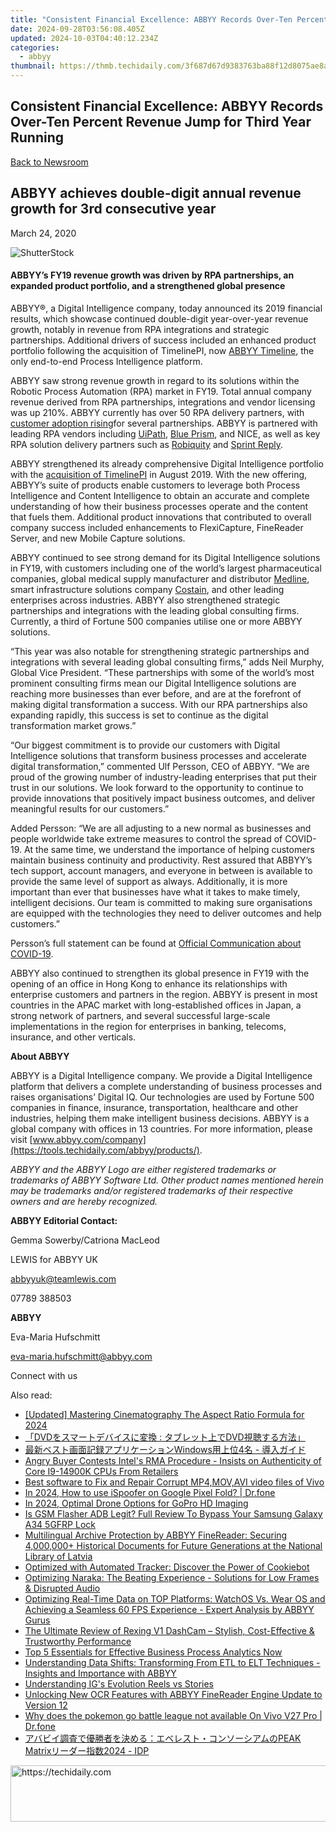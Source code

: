 ```yaml
---
title: "Consistent Financial Excellence: ABBYY Records Over-Ten Percent Revenue Jump for Third Year Running"
date: 2024-09-28T03:56:08.405Z
updated: 2024-10-03T04:40:12.234Z
categories:
  - abbyy
thumbnail: https://thmb.techidaily.com/3f687d67d9383763ba88f12d8075ae8aa6427188f43a6303126317717e7f8427.jpg
---
```


## Consistent Financial Excellence: ABBYY Records Over-Ten Percent Revenue Jump for Third Year Running

[Back to Newsroom](https://tools.techidaily.com/abbyy/products/)

## ABBYY achieves double-digit annual revenue growth for 3rd consecutive year

March 24, 2020

![ShutterStock](https://content.abbyy.com/-/media/project/abbyy/abbyy/branchtemplates/shutterstock_1272462163_1296-x-729.jpg?h=729&iar=0&w=1296)

#### ABBYY’s FY19 revenue growth was driven by RPA partnerships, an expanded product portfolio, and a strengthened global presence

  
ABBYY®, a Digital Intelligence company, today announced its 2019 financial results, which showcase continued double-digit year-over-year revenue growth, notably in revenue from RPA integrations and strategic partnerships. Additional drivers of success included an enhanced product portfolio following the acquisition of TimelinePI, now [ABBYY Timeline](https://tools.techidaily.com/abbyy/products/), the only end-to-end Process Intelligence platform.

ABBYY saw strong revenue growth in regard to its solutions within the Robotic Process Automation (RPA) market in FY19\. Total annual company revenue derived from RPA partnerships, integrations and vendor licensing was up 210%. ABBYY currently has over 50 RPA delivery partners, with [customer adoption rising](https://tools.techidaily.com/abbyy/products/)for several partnerships. ABBYY is partnered with leading RPA vendors including [UiPath](https://tools.techidaily.com/abbyy/products/), [Blue Prism](https://tools.techidaily.com/abbyy/products/), and NICE, as well as key RPA solution delivery partners such as [Robiquity](https://tools.techidaily.com/abbyy/products/) and [Sprint Reply](https://tools.techidaily.com/abbyy/products/).

ABBYY strengthened its already comprehensive Digital Intelligence portfolio with the [acquisition of TimelinePI](https://tools.techidaily.com/abbyy/products/) in August 2019\. With the new offering, ABBYY’s suite of products enable customers to leverage both Process Intelligence and Content Intelligence to obtain an accurate and complete understanding of how their business processes operate and the content that fuels them. Additional product innovations that contributed to overall company success included enhancements to FlexiCapture, FineReader Server, and new Mobile Capture solutions.

ABBYY continued to see strong demand for its Digital Intelligence solutions in FY19, with customers including one of the world’s largest pharmaceutical companies, global medical supply manufacturer and distributor [Medline](https://shop-links.co/link/?exclusive=1&publisher_slug=itechdaily19598&url=https%3A%2F%2Fsearchenterpriseai.techtarget.com%2Ffeature%2FMedline-streamlines-workflow-by-automating-accounts-payable+%22Medline%22), smart infrastructure solutions company [Costain](https://tools.techidaily.com/abbyy/products/), and other leading enterprises across industries. ABBYY also strengthened strategic partnerships and integrations with the leading global consulting firms. Currently, a third of Fortune 500 companies utilise one or more ABBYY solutions.

“This year was also notable for strengthening strategic partnerships and integrations with several leading global consulting firms,” adds Neil Murphy, Global Vice President. “These partnerships with some of the world’s most prominent consulting firms mean our Digital Intelligence solutions are reaching more businesses than ever before, and are at the forefront of making digital transformation a success. With our RPA partnerships also expanding rapidly, this success is set to continue as the digital transformation market grows.”

“Our biggest commitment is to provide our customers with Digital Intelligence solutions that transform business processes and accelerate digital transformation,” commented Ulf Persson, CEO of ABBYY. “We are proud of the growing number of industry-leading enterprises that put their trust in our solutions. We look forward to the opportunity to continue to provide innovations that positively impact business outcomes, and deliver meaningful results for our customers.”

Added Persson: “We are all adjusting to a new normal as businesses and people worldwide take extreme measures to control the spread of COVID-19\. At the same time, we understand the importance of helping customers maintain business continuity and productivity. Rest assured that ABBYY’s tech support, account managers, and everyone in between is available to provide the same level of support as always. Additionally, it is more important than ever that businesses have what it takes to make timely, intelligent decisions. Our team is committed to making sure organisations are equipped with the technologies they need to deliver outcomes and help customers.”

Persson’s full statement can be found at [Official Communication about COVID-19](https://tools.techidaily.com/abbyy/products/).

ABBYY also continued to strengthen its global presence in FY19 with the opening of an office in Hong Kong to enhance its relationships with enterprise customers and partners in the region. ABBYY is present in most countries in the APAC market with long-established offices in Japan, a strong network of partners, and several successful large-scale implementations in the region for enterprises in banking, telecoms, insurance, and other verticals.

**About ABBYY**

ABBYY is a Digital Intelligence company. We provide a Digital Intelligence platform that delivers a complete understanding of business processes and raises organisations’ Digital IQ. Our technologies are used by Fortune 500 companies in finance, insurance, transportation, healthcare and other industries, helping them make intelligent business decisions. ABBYY is a global company with offices in 13 countries. For more information, please visit [www.abbyy.com/company](https://tools.techidaily.com/abbyy/products/).

_ABBYY and the ABBYY Logo are either registered trademarks or trademarks of ABBYY Software Ltd. Other product names mentioned herein may be trademarks and/or registered trademarks of their respective owners and are hereby recognized._

**ABBYY Editorial Contact:**

Gemma Sowerby/Catriona MacLeod

LEWIS for ABBYY UK

abbyyuk@teamlewis.com

07789 388503

**ABBYY**

Eva-Maria Hufschmitt

eva-maria.hufschmitt@abbyy.com

Connect with us

<ins class="adsbygoogle"
     style="display:block"
     data-ad-format="autorelaxed"
     data-ad-client="ca-pub-7571918770474297"
     data-ad-slot="1223367746"></ins>

<ins class="adsbygoogle"
     style="display:block"
     data-ad-client="ca-pub-7571918770474297"
     data-ad-slot="8358498916"
     data-ad-format="auto"
     data-full-width-responsive="true"></ins>

<span class="atpl-alsoreadstyle">Also read:</span>
<div><ul>
<li><a href="https://article-posts.techidaily.com/updated-mastering-cinematography-the-aspect-ratio-formula-for-2024/"><u>[Updated] Mastering Cinematography The Aspect Ratio Formula for 2024</u></a></li>
<li><a href="https://solve-info.techidaily.com/1726028704861-dvd-dvd/"><u>「DVDをスマートデバイスに変換 : タブレット上でDVD視聴する方法」</u></a></li>
<li><a href="https://solve-info.techidaily.com/1726029199958-windows4/"><u>最新ベスト画面記録アプリケーションWindows用上位4名 - 導入ガイド</u></a></li>
<li><a href="https://hardware-help.techidaily.com/angry-buyer-contests-intels-rma-procedure-insists-on-authenticity-of-core-i9-14900k-cpus-from-retailers/"><u>Angry Buyer Contests Intel's RMA Procedure - Insists on Authenticity of Core I9-14900K CPUs From Retailers</u></a></li>
<li><a href="https://phone-solutions.techidaily.com/best-software-to-fix-and-repair-corrupt-mp4-mov-avi-video-files-of-vivo-by-stellar-video-repair-mobile-video-repair/"><u>Best software to Fix and Repair Corrupt MP4,MOV,AVI video files of Vivo</u></a></li>
<li><a href="https://pokemon-go-android.techidaily.com/in-2024-how-to-use-ispoofer-on-google-pixel-fold-drfone-by-drfone-virtual-android/"><u>In 2024, How to use iSpoofer on Google Pixel Fold? | Dr.fone</u></a></li>
<li><a href="https://extra-support.techidaily.com/in-2024-optimal-drone-options-for-gopro-hd-imaging/"><u>In 2024, Optimal Drone Options for GoPro HD Imaging</u></a></li>
<li><a href="https://android-frp.techidaily.com/is-gsm-flasher-adb-legit-full-review-to-bypass-your-samsung-galaxy-a34-5gfrp-lock-by-drfone-android/"><u>Is GSM Flasher ADB Legit? Full Review To Bypass Your Samsung Galaxy A34 5GFRP Lock</u></a></li>
<li><a href="https://solve-info.techidaily.com/multilingual-archive-protection-by-abbyy-finereader-securing-4000000plus-historical-documents-for-future-generations-at-the-national-library-of-latvia/"><u>Multilingual Archive Protection by ABBYY FineReader: Securing 4,000,000+ Historical Documents for Future Generations at the National Library of Latvia</u></a></li>
<li><a href="https://solve-info.techidaily.com/optimized-with-automated-tracker-discover-the-power-of-cookiebot/"><u>Optimized with Automated Tracker: Discover the Power of Cookiebot</u></a></li>
<li><a href="https://program-issues.techidaily.com/optimizing-naraka-the-beating-experience-solutions-for-low-frames-and-disrupted-audio/"><u>Optimizing Naraka: The Beating Experience - Solutions for Low Frames & Disrupted Audio</u></a></li>
<li><a href="https://solve-info.techidaily.com/optimizing-real-time-data-on-top-platforms-watchos-vs-wear-os-and-achieving-a-seamless-60-fps-experience-expert-analysis-by-abbyy-gurus/"><u>Optimizing Real-Time Data on TOP Platforms: WatchOS Vs. Wear OS and Achieving a Seamless 60 FPS Experience - Expert Analysis by ABBYY Gurus</u></a></li>
<li><a href="https://buynow-tips.techidaily.com/the-ultimate-review-of-rexing-v1-dashcam-stylish-cost-effective-and-trustworthy-performance/"><u>The Ultimate Review of Rexing V1 DashCam – Stylish, Cost-Effective & Trustworthy Performance</u></a></li>
<li><a href="https://solve-info.techidaily.com/top-5-essentials-for-effective-business-process-analytics-now/"><u>Top 5 Essentials for Effective Business Process Analytics Now</u></a></li>
<li><a href="https://solve-info.techidaily.com/understanding-data-shifts-transforming-from-etl-to-elt-techniques-insights-and-importance-with-abbyy/"><u>Understanding Data Shifts: Transforming From ETL to ELT Techniques - Insights and Importance with ABBYY</u></a></li>
<li><a href="https://instagram-videos.techidaily.com/understanding-igs-evolution-reels-vs-stories/"><u>Understanding IG's Evolution Reels vs Stories</u></a></li>
<li><a href="https://solve-info.techidaily.com/unlocking-new-ocr-features-with-abbyy-finereader-engine-update-to-version-12/"><u>Unlocking New OCR Features with ABBYY FineReader Engine Update to Version 12</u></a></li>
<li><a href="https://change-location.techidaily.com/why-does-the-pokemon-go-battle-league-not-available-on-vivo-v27-pro-drfone-by-drfone-virtual-android/"><u>Why does the pokemon go battle league not available On Vivo V27 Pro | Dr.fone</u></a></li>
<li><a href="https://solve-info.techidaily.com/peak-matrix2024-idp/"><u>アバビイ調査で優勝者を決める：エベレスト・コンソーシアムのPEAK Matrixリーダー指数2024 - IDP</u></a></li>
</ul></div>

<!-- affiliate ads begin -->
<a href="https://appsumo.8odi.net/c/5597632/2151854/7443" target="_top" id="2151854">
  <img src="//a.impactradius-go.com/display-ad/7443-2151854" border="0" alt="https://techidaily.com" width="600" height="90"/>
</a>
<img height="0" width="0" src="https://appsumo.8odi.net/i/5597632/2151854/7443" style="position:absolute;visibility:hidden;" border="0" />
<!-- affiliate ads end -->


